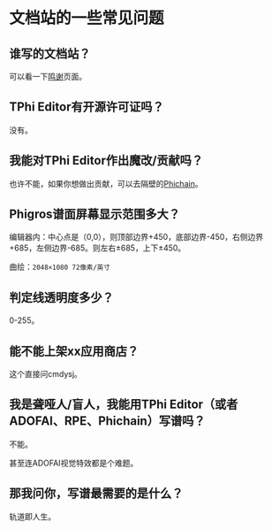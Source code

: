 # 文档站的一些常见问题

## 谁写的文档站？

可以看一下[鸣谢](/CREDITS)页面。

## TPhi Editor有开源许可证吗？

没有。

## 我能对TPhi Editor作出魔改/贡献吗？

也许不能，如果你想做出贡献，可以去隔壁的[Phichain](https://github.com/Ivan-1F/phichain)。

## Phigros谱面屏幕显示范围多大？

编辑器内：中心点是（0,0），则顶部边界+450，底部边界-450，右侧边界+685，左侧边界-685。则左右±685，上下±450。

曲绘：`2048×1080 72像素/英寸`

## 判定线透明度多少？

0-255。

## 能不能上架xx应用商店？

这个直接问cmdysj。

## 我是聋哑人/盲人，我能用TPhi Editor（或者ADOFAI、RPE、Phichain）写谱吗？

不能。

甚至连ADOFAI视觉特效都是个难题。

## 那我问你，写谱最需要的是什么？

轨道即人生。